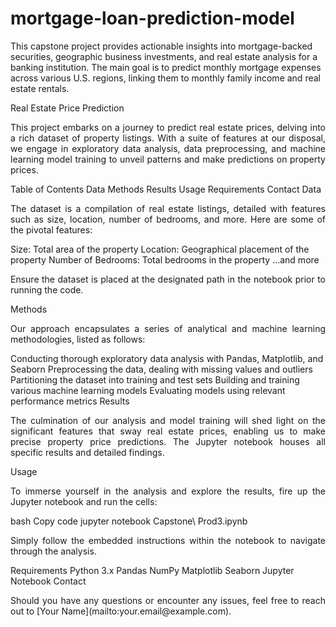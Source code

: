 # mortgage-loan-prediction-model
This capstone project provides actionable insights into mortgage-backed securities, geographic business investments, and real estate analysis for a banking institution. The main goal is to predict monthly mortgage expenses across various U.S. regions, linking them to monthly family income and real estate rentals.

Real Estate Price Prediction
<p align="justify">
This project embarks on a journey to predict real estate prices, delving into a rich dataset of property listings. With a suite of features at our disposal, we engage in exploratory data analysis, data preprocessing, and machine learning model training to unveil patterns and make predictions on property prices.
</p>
Table of Contents
Data
Methods
Results
Usage
Requirements
Contact
Data
<p align="justify">
The dataset is a compilation of real estate listings, detailed with features such as size, location, number of bedrooms, and more. Here are some of the pivotal features:
</p>
Size: Total area of the property
Location: Geographical placement of the property
Number of Bedrooms: Total bedrooms in the property
...and more
<p align="justify">
Ensure the dataset is placed at the designated path in the notebook prior to running the code.
</p>
Methods
<p align="justify">
Our approach encapsulates a series of analytical and machine learning methodologies, listed as follows:
</p>
Conducting thorough exploratory data analysis with Pandas, Matplotlib, and Seaborn
Preprocessing the data, dealing with missing values and outliers
Partitioning the dataset into training and test sets
Building and training various machine learning models
Evaluating models using relevant performance metrics
Results
<p align="justify">
The culmination of our analysis and model training will shed light on the significant features that sway real estate prices, enabling us to make precise property price predictions. The Jupyter notebook houses all specific results and detailed findings.
</p>
Usage
<p align="justify">
To immerse yourself in the analysis and explore the results, fire up the Jupyter notebook and run the cells:
</p>
bash
Copy code
jupyter notebook Capstone\ Prod3.ipynb
<p align="justify">
Simply follow the embedded instructions within the notebook to navigate through the analysis.
</p>
Requirements
Python 3.x
Pandas
NumPy
Matplotlib
Seaborn
Jupyter Notebook
Contact
<p align="justify">
Should you have any questions or encounter any issues, feel free to reach out to [Your Name](mailto:your.email@example.com).
</p>

